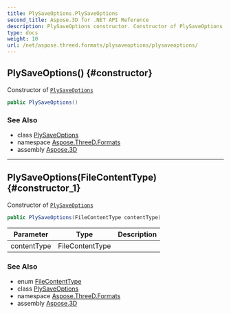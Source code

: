 ```yaml
---
title: PlySaveOptions.PlySaveOptions
second_title: Aspose.3D for .NET API Reference
description: PlySaveOptions constructor. Constructor of PlySaveOptions
type: docs
weight: 10
url: /net/aspose.threed.formats/plysaveoptions/plysaveoptions/
---
```

## PlySaveOptions() {#constructor}

Constructor of [`PlySaveOptions`](../)

```csharp
public PlySaveOptions()
```

### See Also

* class [PlySaveOptions](../)
* namespace [Aspose.ThreeD.Formats](../../plysaveoptions/)
* assembly [Aspose.3D](../../../)

---

## PlySaveOptions(FileContentType) {#constructor_1}

Constructor of [`PlySaveOptions`](../)

```csharp
public PlySaveOptions(FileContentType contentType)
```

| Parameter | Type | Description |
| --- | --- | --- |
| contentType | FileContentType |  |

### See Also

* enum [FileContentType](../../../aspose.threed/filecontenttype/)
* class [PlySaveOptions](../)
* namespace [Aspose.ThreeD.Formats](../../plysaveoptions/)
* assembly [Aspose.3D](../../../)


